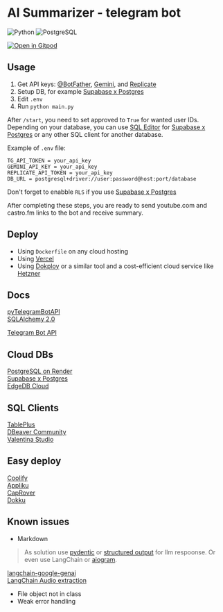 # AI Summarizer - telegram bot

![Python](https://img.shields.io/badge/Python-3.11-blue)
![PostgreSQL](https://img.shields.io/badge/PostgreSQL-15-blue)

[![Open in Gitpod](https://gitpod.io/button/open-in-gitpod.svg)](https://gitpod.io/#https://github.com/vasiliadi/ai-summarizer-telegram-bot)

## Usage

1. Get API keys: [@BotFather](https://t.me/BotFather), [Gemini](https://ai.google.dev/), and [Replicate](https://replicate.com/account/api-tokens)
2. Setup DB, for example [Supabase x Postgres](https://supabase.com/database)
3. Edit `.env`
4. Run `python main.py`

After `/start`, you need to set approved to `True` for wanted user IDs. Depending on your database, you can use [SQL Editor](https://supabase.com/docs/guides/database/overview) for [Supabase x Postgres](https://supabase.com/database) or any other SQL client for another database.

Example of `.env` file:

```text
TG_API_TOKEN = your_api_key
GEMINI_API_KEY = your_api_key
REPLICATE_API_TOKEN = your_api_key
DB_URL = postgresql+driver://user:password@host:port/database
```

Don't forget to enabble `RLS` if you use [Supabase x Postgres](https://supabase.com/database)

After completing these steps, you are ready to send youtube.com and castro.fm links to the bot and receive summary.

## Deploy

- Using `Dockerfile` on any cloud hosting
- Using [Vercel](https://vercel.com/)
- Using [Dokploy](https://dokploy.com/) or a similar tool and a cost-efficient cloud service like [Hetzner](https://www.hetzner.com/cloud/)

## Docs

[pyTelegramBotAPI](https://pytba.readthedocs.io/en/latest/) \
[SQLAlchemy 2.0](https://docs.sqlalchemy.org/en/20/contents.html)

[Telegram Bot API](https://core.telegram.org/bots/api)

## Cloud DBs

[PostgreSQL on Render](https://docs.render.com/databases) \
[Supabase x Postgres](https://supabase.com/database) \
[EdgeDB Cloud](https://www.edgedb.com/)

## SQL Clients

[TablePlus](https://tableplus.com/) \
[DBeaver Community](https://dbeaver.io/) \
[Valentina Studio](https://www.valentina-db.com/en/valentina-studio-overview)

## Easy deploy

[Coolify](https://coolify.io/) \
[Appliku](https://appliku.com/) \
[CapRover](https://caprover.com/) \
[Dokku](https://dokku.com/)

## Known issues

- Markdown

> As solution use [pydentic](https://pydantic.dev/articles/llm-intro) or [structured output](https://ai.google.dev/gemini-api/docs/structured-output?lang=python) for llm respoonse. Or even use LangChain or [aiogram](https://docs.aiogram.dev/en/dev-3.x/).

[langchain-google-genai](https://python.langchain.com/docs/integrations/chat/google_generative_ai/) \
[LangChain Audio extraction](https://js.langchain.com/v0.1/docs/use_cases/media/#audio)

- File object not in class
- Weak error handling
